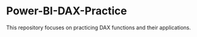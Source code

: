 # Power-BI-DAX-Practice
This repository focuses on practicing DAX functions and their applications. 
